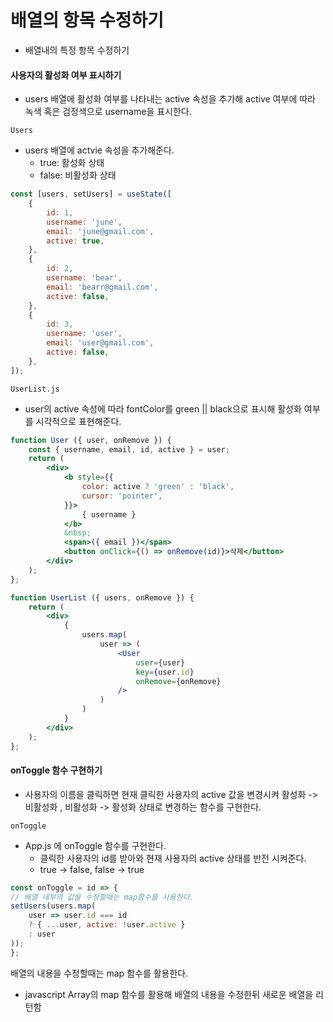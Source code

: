 # 배열의 항목 수정하기
- 배열내의 특정 항목 수정하기

#### 사용자의 활성화 여부 표시하기
- users 배열에 활성화 여부를 나타내는 active 속성을 추가해 active 여부에 따라 녹색 혹은 검정색으로 username을 표시한다.

`Users`
- users 배열에 actvie 속성을 추가해준다.
    - true: 활성화 상태
    - false: 비활성화 상태
```javascript
const [users, setUsers] = useState([
    {
        id: 1,
        username: 'june',
        email: 'june@gmail.com',
        active: true,
    },
    {
        id: 2,
        username: 'bear',
        email: 'bearr@gmail.com',
        active: false,
    },
    {
        id: 3,
        username: 'user',
        email: 'user@gmail.com',
        active: false,
    },
]);
```


`UserList.js`
- user의 active 속성에 따라 fontColor를 green || black으로 표시해 활성화 여부를 시각적으로 표현해준다.
```jsx
function User ({ user, onRemove }) {
    const { username, email, id, active } = user;
    return (
        <div>
            <b style={{
                color: active ? 'green' : 'black',
                cursor: 'pointer',
            }}>
                { username }
            </b>
            &nbsp;
            <span>({ email })</span>
            <button onClick={() => onRemove(id)}>삭제</button>
        </div>
    );
};

function UserList ({ users, onRemove }) {
    return (
        <div>
            {
                users.map(
                    user => (
                        <User 
                            user={user} 
                            key={user.id} 
                            onRemove={onRemove}
                        />
                    )
                )
            }
        </div>
    );
};
```


#### onToggle 함수 구현하기
- 사용자의 이름을 클릭하면 현재 클릭한 사용자의 active 값을 변경시켜 활성화 -> 비활성화 , 비활성화 -> 활성화 상태로 변경하는 함수를 구현한다.

`onToggle`
- App.js 에 onToggle 함수를 구현한다.
    - 클릭한 사용자의 id를 받아와 현재 사용자의 active 상태를 반전 시켜준다.
    - true -> false, false -> true
```javascript
const onToggle = id => {
// 배열 내부의 값을 수정할때는 map함수를 사용한다.
setUsers(users.map(
    user => user.id === id
    ? { ...user, active: !user.active }
    : user
));
};
```

배열의 내용을 수정할때는 map 함수를 활용한다.
- javascript Array의 map 함수를 활용해 배열의 내용을 수정한뒤 새로운 배열을 리턴함